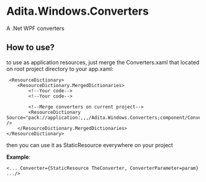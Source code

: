 # Adita.Windows.Converters
A .Net WPF converters

## How to use?

to use as application resources, just merge the Converters.xaml that located on root project directory to your app.xaml:
```
 <ResourceDictionary>
    <ResourceDictionary.MergedDictionaries>
        <!--Your code-->
        <!--Your code-->
        
        <!--Merge converters on current project-->
        <ResourceDictionary Source="pack://application:,,,/Adita.Windows.Converters;component/Converters.xaml" />
    </ResourceDictionary.MergedDictionaries>
</ResourceDictionary>
```

then you can use it as StaticResource everywhere on your project

**Example**:
```
<... Converter={StaticResource TheConverter, ConverterParameter=param} .../>
```
